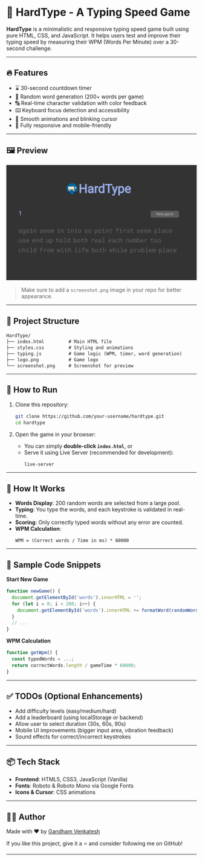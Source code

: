 # 🎯 HardType - A Typing Speed Game

**HardType** is a minimalistic and responsive typing speed game built using pure HTML, CSS, and JavaScript. It helps users test and improve their typing speed by measuring their WPM (Words Per Minute) over a 30-second challenge.

---

## 🔥 Features

- ⌛ 30-second countdown timer  
- 💬 Random word generation (200+ words per game)  
- 🔠 Real-time character validation with color feedback  
- ⌨️ Keyboard focus detection and accessibility  
- 🚀 Smooth animations and blinking cursor  
- 📱 Fully responsive and mobile-friendly

---

## 🖼️ Preview

![HardType Screenshot](screenshot.png)

> Make sure to add a `screenshot.png` image in your repo for better appearance.

---

## 📁 Project Structure

```
HardType/
├── index.html         # Main HTML file
├── styles.css         # Styling and animations
├── typing.js          # Game logic (WPM, timer, word generation)
├── logo.png           # Game logo
└── screenshot.png     # Screenshot for preview
```

---

## 🚀 How to Run

1. Clone this repository:
   ```bash
   git clone https://github.com/your-username/hardtype.git
   cd hardtype
   ```

2. Open the game in your browser:
   - You can simply **double-click `index.html`**, or
   - Serve it using Live Server (recommended for development):
     ```bash
     live-server
     ```

---

## 🧠 How It Works

- **Words Display**: 200 random words are selected from a large pool.
- **Typing**: You type the words, and each keystroke is validated in real-time.
- **Scoring**: Only correctly typed words without any error are counted.
- **WPM Calculation**:
  ```
  WPM = (Correct words / Time in ms) * 60000
  ```

---

## 🧪 Sample Code Snippets

**Start New Game**
```js
function newGame() {
  document.getElementById('words').innerHTML = '';
  for (let i = 0; i < 200; i++) {
    document.getElementById('words').innerHTML += formatWord(randomWord());
  }
  // ...
}
```

**WPM Calculation**
```js
function getWpm() {
  const typedWords = ...;
  return correctWords.length / gameTime * 60000;
}
```

---

## ✅ TODOs (Optional Enhancements)

- Add difficulty levels (easy/medium/hard)
- Add a leaderboard (using localStorage or backend)
- Allow user to select duration (30s, 60s, 90s)
- Mobile UI improvements (bigger input area, vibration feedback)
- Sound effects for correct/incorrect keystrokes

---

## 📦 Tech Stack

- **Frontend**: HTML5, CSS3, JavaScript (Vanilla)
- **Fonts**: Roboto & Roboto Mono via Google Fonts
- **Icons & Cursor**: CSS animations

---

## 👨‍💻 Author

Made with ❤️ by [Gandham Venkatesh](https://github.com/gandham-venkatesh)

If you like this project, give it a ⭐ and consider following me on GitHub!

---


